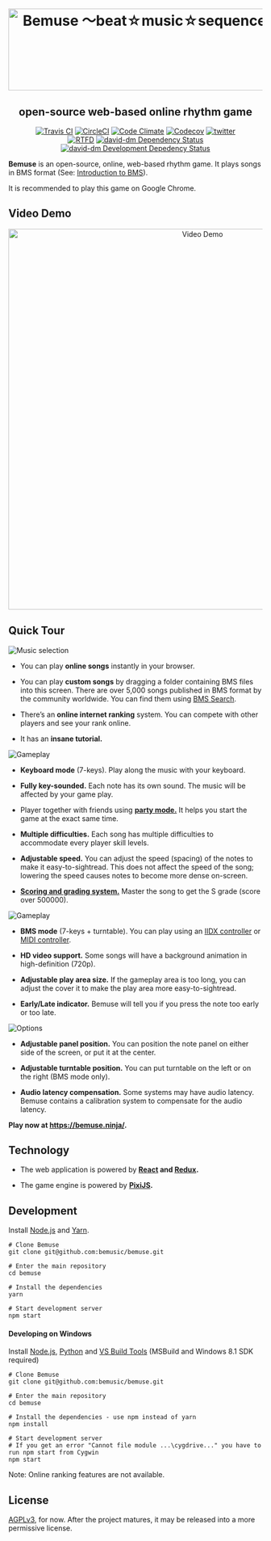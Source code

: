 <h1 align="center"><a href="https://bemuse.ninja/"><img src="docs/images/logo.png" alt="Bemuse 〜beat☆music☆sequence〜" width="551" height="162" /></a></h1>

<h2 align="center">open-source web-based online rhythm game</h2>

<p align="center">
  <a href="https://travis-ci.org/bemusic/bemuse"><img src="https://img.shields.io/travis/bemusic/bemuse.svg?style=flat" alt="Travis CI"></a>
  <a href="https://circleci.com/gh/bemusic/bemuse"><img src="https://img.shields.io/circleci/project/bemusic/bemuse/master.svg?style=flat" alt="CircleCI"></a>
  <a href="https://codeclimate.com/github/bemusic/bemuse"><img src="https://img.shields.io/codeclimate/github/bemusic/bemuse.svg?style=flat" alt="Code Climate"></a>
  <a href="https://codecov.io/gh/bemusic/bemuse"><img src="https://codecov.io/gh/bemusic/bemuse/branch/master/graph/badge.svg" alt="Codecov" /></a>
  <a href="https://twitter.com/bemusegame"><img src="https://img.shields.io/badge/twitter-@bemusegame-blue.svg" alt="twitter" /></a>
  <br>
  <a href="http://bemuse.rtfd.org/"><img src="https://img.shields.io/badge/read%20the-docs-brightgreen.svg?style=flat" alt="RTFD"></a>
  <a href="https://david-dm.org/bemusic/bemuse" title="Dependency status"><img src="https://david-dm.org/bemusic/bemuse.svg" alt="david-dm Dependency Status"></a>
  <a href="https://david-dm.org/bemusic/bemuse#info=devDependencies" title="devDependency status"><img src="https://david-dm.org/bemusic/bemuse/dev-status.svg" alt="david-dm Development Depedency Status"></a>
</p>

__Bemuse__ is an open-source, online, web-based rhythm game.
It plays songs in BMS format (See: [Introduction to BMS](https://www.youtube.com/watch?v=Guv1vRAKanY)).

It is recommended to play this game on Google Chrome.

## Video Demo

<p align="center">
  <a href="https://www.youtube.com/watch?v=EOgI37Myqvk"><img src="http://i.imgur.com/3sVRyGm.jpg" alt="Video Demo" width="754" /></a>
</p>

## Quick Tour

![Music selection](docs/images/screenshots/music-select.jpg)

- You can play __online songs__ instantly in your browser.

- You can play __custom songs__ by dragging a folder containing BMS files into this screen. There are over 5,000 songs published in BMS format by the community worldwide. You can find them using [BMS Search](http://bmssearch.net/).

- There’s an __online internet ranking__ system. You can compete with other players and see your rank online.

- It has an __insane tutorial.__


![Gameplay](docs/images/screenshots/gameplay-kbd.jpg)

- __Keyboard mode__ (7-keys). Play along the music with your keyboard.

- __Fully key-sounded.__ Each note has its own sound. The music will be affected by your game play.

- Player together with friends using [__party mode.__](https://www.youtube.com/watch?v=hiJzFRIhiiA) It helps you start the game at the exact same time.

- __Multiple difficulties.__ Each song has multiple difficulties to accommodate every player skill levels.

- __Adjustable speed.__ You can adjust the speed (spacing) of the notes to make it easy-to-sightread. This does not affect the speed of the song; lowering the speed causes notes to become more dense on-screen.

- [__Scoring and grading system.__](http://bemuse.readthedocs.io/en/latest/users/scoring-and-judgment.html) Master the song to get the S grade (score over 500000).


![Gameplay](docs/images/screenshots/gameplay-bms.jpg)

- __BMS mode__ (7-keys + turntable). You can play using an [IIDX controller](https://www.youtube.com/watch?v=EOgI37Myqvk) or [MIDI controller](https://www.facebook.com/bemusegame/videos/985712734835136/).

- __HD video support.__ Some songs will have a background animation in high-definition (720p).

- __Adjustable play area size.__ If the gameplay area is too long, you can adjust the cover it to make the play area more easy-to-sightread.

- __Early/Late indicator.__ Bemuse will tell you if you press the note too early or too late.



![Options](docs/images/screenshots/options.jpg)

- __Adjustable panel position.__ You can position the note panel on either side of the screen, or put it at the center.

- __Adjustable turntable position.__ You can put turntable on the left or on the right (BMS mode only).

- __Audio latency compensation.__ Some systems may have audio latency. Bemuse contains a calibration system to compensate for the audio latency.


__Play now at https://bemuse.ninja/.__


## Technology

- The web application is powered by __[React](https://facebook.github.io/react/) and [Redux](http://redux.js.org/).__

- The game engine is powered by __[PixiJS](http://www.pixijs.com/).__



## Development

Install [Node.js](https://nodejs.org/en/) and [Yarn](https://github.com/yarnpkg).

```
# Clone Bemuse
git clone git@github.com:bemusic/bemuse.git

# Enter the main repository
cd bemuse

# Install the dependencies
yarn

# Start development server
npm start
```

#### Developing on Windows

Install [Node.js](https://nodejs.org/en/), [Python](https://www.python.org/downloads/) and [VS Build Tools](https://www.visualstudio.com/downloads/#build-tools-for-visual-studio-2017) (MSBuild and Windows 8.1 SDK required)

```
# Clone Bemuse
git clone git@github.com:bemusic/bemuse.git

# Enter the main repository
cd bemuse

# Install the dependencies - use npm instead of yarn
npm install

# Start development server
# If you get an error "Cannot file module ...\cygdrive..." you have to run npm start from Cygwin
npm start
```

Note: Online ranking features are not available.



## License

[AGPLv3](LICENSE), for now.
After the project matures, it may be released into a more permissive license.
